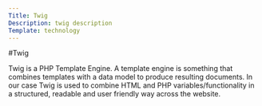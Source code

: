```yaml
---
Title: Twig
Description: twig description
Template: technology
---
```


#Twig

Twig is a PHP Template Engine. A template engine is something that combines templates with a data model to produce resulting documents. In our case Twig is used to combine HTML and PHP variables/functionality in a structured, readable and user friendly way across the website.
